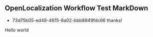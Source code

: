 ## OpenLocalization Workflow Test MarkDown
* 73d75b05-ed48-4615-8a02-bbb8849fdc66 
thanks!

Hello world